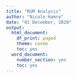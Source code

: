 ```yaml
---
title: "RUM Analysis"
author: "Nicole Hamre"
date: "01 December, 2020"
output:
  html_document:
    df_print: paged
    theme: cosmo
    toc: yes
  word_document:
    number_section: yes
    toc: yes
---
```










